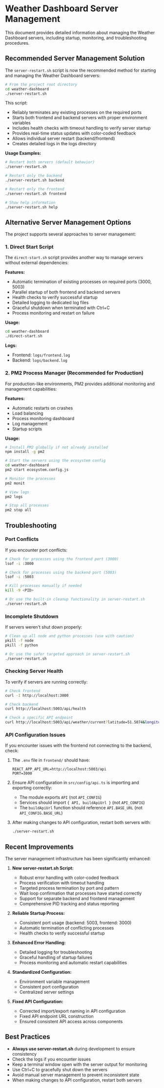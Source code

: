 # Weather Dashboard Server Management

This document provides detailed information about managing the Weather Dashboard servers, including startup, monitoring, and troubleshooting procedures.

## Recommended Server Management Solution

The `server-restart.sh` script is now the recommended method for starting and managing the Weather Dashboard servers:

```bash
# From the project root directory
cd weather-dashboard
./server-restart.sh
```

This script:

- Reliably terminates any existing processes on the required ports
- Starts both frontend and backend servers with proper environment variables
- Includes health checks with timeout handling to verify server startup
- Provides real-time status updates with color-coded feedback
- Allows individual server restart (backend/frontend)
- Creates detailed logs in the logs directory

**Usage Examples:**

```bash
# Restart both servers (default behavior)
./server-restart.sh

# Restart only the backend
./server-restart.sh backend

# Restart only the frontend
./server-restart.sh frontend

# Show help information
./server-restart.sh help
```

## Alternative Server Management Options

The project supports several approaches to server management:

### 1. Direct Start Script

The `direct-start.sh` script provides another way to manage servers without external dependencies:

**Features:**

- Automatic termination of existing processes on required ports (3000, 5003)
- Parallel startup of both frontend and backend servers
- Health checks to verify successful startup
- Detailed logging to dedicated log files
- Graceful shutdown when terminated with Ctrl+C
- Process monitoring and restart on failure

**Usage:**

```bash
cd weather-dashboard
./direct-start.sh
```

**Logs:**

- Frontend: `logs/frontend.log`
- Backend: `logs/backend.log`

### 2. PM2 Process Manager (Recommended for Production)

For production-like environments, PM2 provides additional monitoring and management capabilities:

**Features:**

- Automatic restarts on crashes
- Load balancing
- Process monitoring dashboard
- Log management
- Startup scripts

**Usage:**

```bash
# Install PM2 globally if not already installed
npm install -g pm2

# Start the servers using the ecosystem config
cd weather-dashboard
pm2 start ecosystem.config.js

# Monitor the processes
pm2 monit

# View logs
pm2 logs

# Stop all processes
pm2 stop all
```

## Troubleshooting

### Port Conflicts

If you encounter port conflicts:

```bash
# Check for processes using the frontend port (3000)
lsof -i :3000

# Check for processes using the backend port (5003)
lsof -i :5003

# Kill processes manually if needed
kill -9 <PID>

# Or use the built-in cleanup functionality in server-restart.sh
./server-restart.sh
```

### Incomplete Shutdown

If servers weren't shut down properly:

```bash
# Clean up all node and python processes (use with caution)
pkill -f node
pkill -f python

# Or use the safer targeted approach in server-restart.sh
./server-restart.sh
```

### Checking Server Health

To verify if servers are running correctly:

```bash
# Check frontend
curl -I http://localhost:3000

# Check backend
curl http://localhost:5003/api/health

# Check a specific API endpoint
curl http://localhost:5003/api/weather/current?latitude=51.5074&longitude=-0.1278
```

### API Configuration Issues

If you encounter issues with the frontend not connecting to the backend, check:

1. The `.env` file in `frontend/` should have:

   ```
   REACT_APP_API_URL=http://localhost:5003/api
   PORT=3000
   ```

2. Ensure API configuration in `src/config/api.ts` is importing and exporting correctly:
   - The module exports `API` (not `API_CONFIG`)
   - Services should import `{ API, buildApiUrl }` (not `API_CONFIG`)
   - The `buildApiUrl` function should reference `API.BASE_URL` (not `API_CONFIG.BASE_URL`)

3. After making changes to API configuration, restart both servers with:

   ```bash
   ./server-restart.sh
   ```

## Recent Improvements

The server management infrastructure has been significantly enhanced:

1. **New server-restart.sh Script:**
   - Robust error handling with color-coded feedback
   - Process verification with timeout handling
   - Targeted process termination by port and pattern
   - Wait loop confirmation that processes have started correctly
   - Support for separate backend and frontend management
   - Comprehensive PID tracking and status reporting

2. **Reliable Startup Process:**
   - Consistent port usage (backend: 5003, frontend: 3000)
   - Automatic termination of conflicting processes
   - Health checks to verify successful startup

3. **Enhanced Error Handling:**
   - Detailed logging for troubleshooting
   - Graceful handling of startup failures
   - Process monitoring and automatic restart capabilities

4. **Standardized Configuration:**
   - Environment variable management
   - Consistent port configuration
   - Centralized server settings

5. **Fixed API Configuration:**
   - Corrected import/export naming in API configuration
   - Fixed API endpoint URL construction
   - Ensured consistent API access across components

## Best Practices

- **Always use server-restart.sh** during development to ensure consistency
- Check the logs if you encounter issues
- Keep a terminal window open with the server output for monitoring
- Use Ctrl+C to gracefully shut down the servers
- Avoid manual server management to prevent inconsistent state
- When making changes to API configuration, restart both servers
